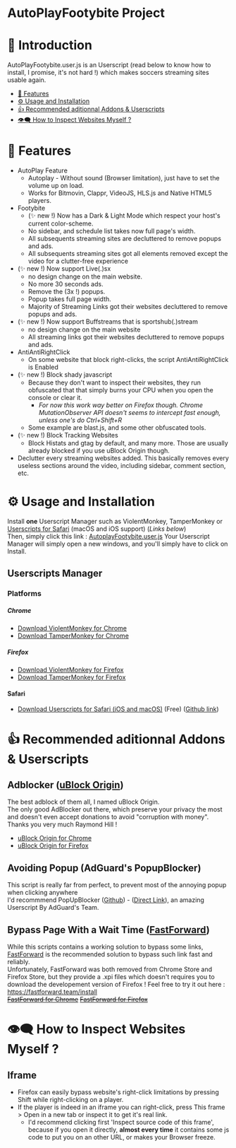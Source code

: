 # AutoPlayFootybite Project

# 📙 Introduction

AutoPlayFootybite.user.js is an Userscript (read below to know how to install, I promise, it's not hard !) which makes soccers streaming sites usable again.

- [🌟 Features](https://github.com/Write/AutoPlayFootybite#-features)  
- [⚙️ Usage and Installation](https://github.com/Write/AutoPlayFootybite#%EF%B8%8F-usage-and-installation)  
- [👍 Recommended aditionnal Addons & Userscripts](https://github.com/Write/AutoPlayFootybite#-recommended-aditionnal-addons--userscripts)  
- [👁️‍🗨️ How to Inspect Websites Myself ?](https://github.com/Write/AutoPlayFootybite#%EF%B8%8F%EF%B8%8F-how-to-inspect-websites-myself-)  

# 🌟 Features
- AutoPlay Feature
    - Autoplay - Without sound (Browser limitation), just have to set the volume up on load.
    - Works for Bitmovin, Clappr, VideoJS, HLS.js and Native HTML5 players.
- Footybite
    - (✨ new !) Now has a Dark & Light Mode which respect your host's current color-scheme.
    - No sidebar, and schedule list takes now full page's width.
    - All subsequents streaming sites are decluttered to remove popups and ads.
    - All subsequents streaming sites got all elements removed except the video for a clutter-free experience
- (✨ new !) Now support Live(.)sx
    - no design change on the main website.
    - No more 30 seconds ads.
    - Remove the (3x !) popups.
    - Popup takes full page width.
    - Majority of Streaming Links got their websites decluttered to remove popups and ads.
- (✨ new !) Now support Buffstreams that is sportshub(.)stream
    - no design change on the main website
    - All streaming links got their websites decluttered to remove popups and ads.
- AntiAntiRightClick
    - On some website that block right-clicks, the script AntiAntiRightClick is Enabled
- (✨ new !) Block shady javascript
    - Because they don't want to inspect their websites, they run obfuscated that that simply burns your CPU when you open the console or clear it.
        - *For now this work way better on Firefox though. Chrome MutationObserver API doesn't seems to intercept fast enough, unless one's do Ctrl+Shift+R*
    - Some example are blast.js, and some other obfuscated tools.
- (✨ new !) Block Tracking Websites
    - Block Histats and gtag by default, and many more. Those are usually already blocked if you use uBlock Origin though.
- Declutter every streaming websites added. This basically removes every useless sections around the video, including sidebar, comment section, etc.


# ⚙️ Usage and Installation
Install **one** Userscript Manager such as ViolentMonkey, TamperMonkey or [Userscripts for Safari](https://apps.apple.com/us/app/userscripts/id1463298887) (macOS and iOS support) (*Links below*)  
Then, simply click this link : [AutoplayFootybite.user.js](https://raw.githubusercontent.com/Write/AutoPlayFootybite/main/AutoplayFootybite.user.js)
Your Userscript Manager will simply open a new windows, and you'll simply have to click on Install.  

## Userscripts Manager

### Platforms

##### Chrome
- [Download ViolentMonkey for Chrome](https://chrome.google.com/webstore/detail/violentmonkey/jinjaccalgkegednnccohejagnlnfdag)  
- [Download TamperMonkey for Chrome](https://chrome.google.com/webstore/detail/tampermonkey/dhdgffkkebhmkfjojejmpbldmpobfkfo)

##### Firefox
- [Download ViolentMonkey for Firefox](https://addons.mozilla.org/en-US/firefox/addon/violentmonkey/)  
- [Download TamperMonkey for Firefox](https://addons.mozilla.org/en-US/firefox/addon/tampermonkey/) 

#### Safari
- [Download Userscripts for Safari (iOS and macOS)](https://apps.apple.com/us/app/userscripts/id1463298887) (Free) ([Github link](https://github.com/quoid/userscripts))  

# 👍 Recommended aditionnal Addons & Userscripts

## Adblocker ([uBlock Origin](https://ublockorigin.com/))
The best adblock of them all, I named uBlock Origin.  
The only good AdBlocker out there, which preserve your privacy the most and doesn't even accept donations to avoid "corruption with money".  
Thanks you very much Raymond Hill !  

- [uBlock Origin for Chrome](https://chrome.google.com/webstore/detail/ublock-origin/cjpalhdlnbpafiamejdnhcphjbkeiagm)  
- [uBlock Origin for Firefox](https://addons.mozilla.org/en-US/firefox/addon/ublock-origin/)  

## Avoiding Popup (AdGuard's PopupBlocker)

This script is really far from perfect, to prevent most of the annoying popup when clicking anywhere  
I'd recommmend PopUpBlocker ([Github](https://github.com/AdguardTeam/PopupBlocker)) - ([Direct Link](https://popupblocker.adguard.com/popupblocker.user.js)), an amazing Userscript By AdGuard's Team.

## Bypass Page With a Wait Time ([FastForward](https://fastforward.team))
While this scripts contains a working solution to bypass some links, [FastForward](https://fastforward.team/install) is the recommended solution to bypass such link  fast and reliably.  
Unfortunately, FastForward was both removed from Chrome Store and Firefox Store, but they provide a .xpi files which doesn't requires you to download the developement version of Firefox ! Feel free to try it out here : https://fastforward.team/install  
~~[FastForward for Chrome](https://chrome.google.com/webstore/detail/fastforward/icallnadddjmdinamnolclfjanhfoafe)~~
~~[FastForward for Firefox](https://addons.mozilla.org/en-US/firefox/addon/fastforwardteam/)~~


# 👁️‍🗨️ How to Inspect Websites Myself ? 

## Iframe
- Firefox can easily bypass website's right-click limitations by pressing Shift while right-clicking on a player.  
- If the player is indeed in an iframe you can right-click, press This frame > Open in a new tab or inspect it to get it's real link.  
  - I'd recommend clicking first 'Inspect source code of this frame', because if you open it directly, **almost every time** it contains some js code to put you on an other URL, or makes your Browser freeze.   
